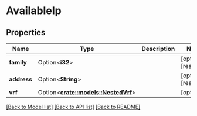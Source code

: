 # AvailableIp

## Properties

Name | Type | Description | Notes
------------ | ------------- | ------------- | -------------
**family** | Option<**i32**> |  | [optional][readonly]
**address** | Option<**String**> |  | [optional][readonly]
**vrf** | Option<[**crate::models::NestedVrf**](NestedVRF.md)> |  | [optional]

[[Back to Model list]](../README.md#documentation-for-models) [[Back to API list]](../README.md#documentation-for-api-endpoints) [[Back to README]](../README.md)


